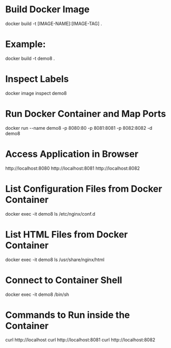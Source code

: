 # Build Docker Image 
docker build -t [IMAGE-NAME]:[IMAGE-TAG] .

# Example:
docker build -t demo8 .

# Inspect Labels
docker image inspect demo8

# Run Docker Container and Map Ports
docker run --name demo8 -p 8080:80 -p 8081:8081 -p 8082:8082 -d demo8

# Access Application in Browser
http://localhost:8080
http://localhost:8081
http://localhost:8082

# List Configuration Files from Docker Container
docker exec -it demo8 ls /etc/nginx/conf.d

# List HTML Files from Docker Container
docker exec -it demo8 ls /usr/share/nginx/html

# Connect to Container Shell
docker exec -it demo8 /bin/sh

# Commands to Run inside the Container
curl http://localhost
curl http://localhost:8081
curl http://localhost:8082
